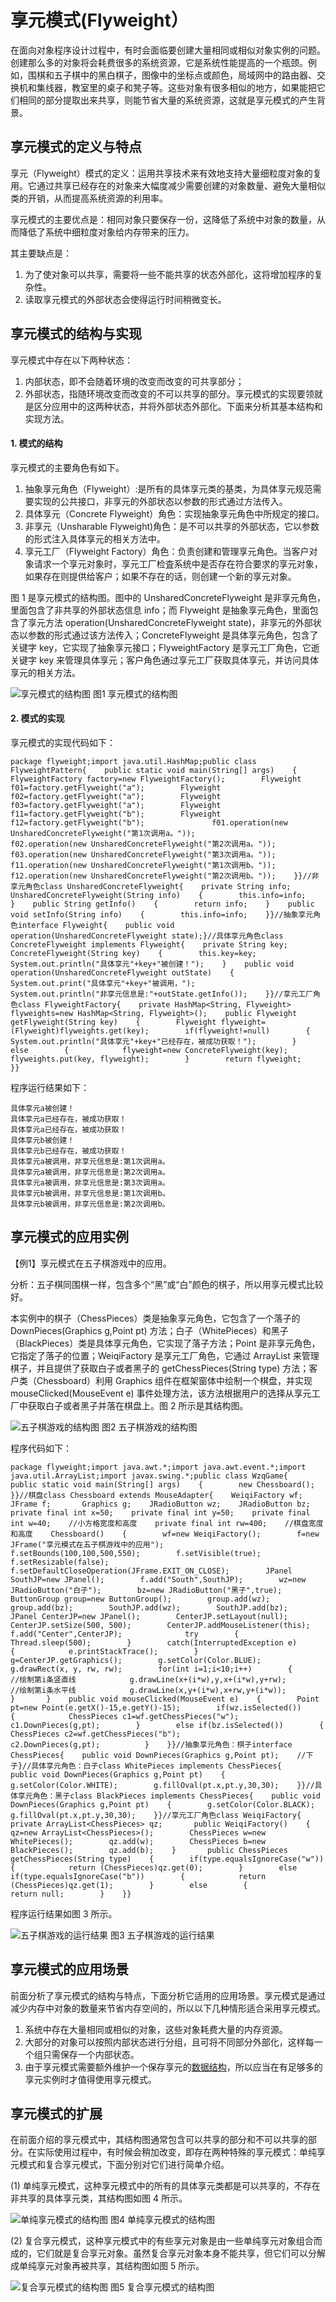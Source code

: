 # 享元模式(Flyweight）

在面向对象程序设计过程中，有时会面临要创建大量相同或相似对象实例的问题。创建那么多的对象将会耗费很多的系统资源，它是系统性能提高的一个瓶颈。例如，围棋和五子棋中的黑白棋子，图像中的坐标点或颜色，局域网中的路由器、交换机和集线器，教室里的桌子和凳子等。这些对象有很多相似的地方，如果能把它们相同的部分提取出来共享，则能节省大量的系统资源，这就是享元模式的产生背景。

## 享元模式的定义与特点

享元（Flyweight）模式的定义：运用共享技术来有效地支持大量细粒度对象的复用。它通过共享已经存在的对象来大幅度减少需要创建的对象数量、避免大量相似类的开销，从而提高系统资源的利用率。

享元模式的主要优点是：相同对象只要保存一份，这降低了系统中对象的数量，从而降低了系统中细粒度对象给内存带来的压力。

其主要缺点是：

1. 为了使对象可以共享，需要将一些不能共享的状态外部化，这将增加程序的复杂性。
2. 读取享元模式的外部状态会使得运行时间稍微变长。

## 享元模式的结构与实现

享元模式中存在以下两种状态：

1. 内部状态，即不会随着环境的改变而改变的可共享部分；
2. 外部状态，指随环境改变而改变的不可以共享的部分。享元模式的实现要领就是区分应用中的这两种状态，并将外部状态外部化。下面来分析其基本结构和实现方法。

#### 1. 模式的结构

享元模式的主要角色有如下。

1. 抽象享元角色（Flyweight）:是所有的具体享元类的基类，为具体享元规范需要实现的公共接口，非享元的外部状态以参数的形式通过方法传入。
2. 具体享元（Concrete Flyweight）角色：实现抽象享元角色中所规定的接口。
3. 非享元（Unsharable Flyweight)角色：是不可以共享的外部状态，它以参数的形式注入具体享元的相关方法中。
4. 享元工厂（Flyweight Factory）角色：负责创建和管理享元角色。当客户对象请求一个享元对象时，享元工厂检査系统中是否存在符合要求的享元对象，如果存在则提供给客户；如果不存在的话，则创建一个新的享元对象。


图 1 是享元模式的结构图。图中的 UnsharedConcreteFlyweight 是非享元角色，里面包含了非共享的外部状态信息 info；而 Flyweight 是抽象享元角色，里面包含了享元方法 operation(UnsharedConcreteFlyweight state)，非享元的外部状态以参数的形式通过该方法传入；ConcreteFlyweight 是具体享元角色，包含了关键字 key，它实现了抽象享元接口；FlyweightFactory 是享元工厂角色，它逝关键字 key 来管理具体享元；客户角色通过享元工厂获取具体享元，并访问具体享元的相关方法。



![享元模式的结构图](http://c.biancheng.net/uploads/allimg/181115/3-1Q115161342242.gif)
图1 享元模式的结构图

#### 2. 模式的实现

享元模式的实现代码如下：

```
package flyweight;import java.util.HashMap;public class FlyweightPattern{    public static void main(String[] args)    {        FlyweightFactory factory=new FlyweightFactory();        Flyweight f01=factory.getFlyweight("a");        Flyweight f02=factory.getFlyweight("a");        Flyweight f03=factory.getFlyweight("a");        Flyweight f11=factory.getFlyweight("b");        Flyweight f12=factory.getFlyweight("b");               f01.operation(new UnsharedConcreteFlyweight("第1次调用a。"));               f02.operation(new UnsharedConcreteFlyweight("第2次调用a。"));               f03.operation(new UnsharedConcreteFlyweight("第3次调用a。"));               f11.operation(new UnsharedConcreteFlyweight("第1次调用b。"));               f12.operation(new UnsharedConcreteFlyweight("第2次调用b。"));    }}//非享元角色class UnsharedConcreteFlyweight{    private String info;    UnsharedConcreteFlyweight(String info)    {        this.info=info;    }    public String getInfo()    {        return info;    }    public void setInfo(String info)    {        this.info=info;    }}//抽象享元角色interface Flyweight{    public void operation(UnsharedConcreteFlyweight state);}//具体享元角色class ConcreteFlyweight implements Flyweight{    private String key;    ConcreteFlyweight(String key)    {        this.key=key;        System.out.println("具体享元"+key+"被创建！");    }    public void operation(UnsharedConcreteFlyweight outState)    {        System.out.print("具体享元"+key+"被调用，");        System.out.println("非享元信息是:"+outState.getInfo());    }}//享元工厂角色class FlyweightFactory{    private HashMap<String, Flyweight> flyweights=new HashMap<String, Flyweight>();    public Flyweight getFlyweight(String key)    {        Flyweight flyweight=(Flyweight)flyweights.get(key);        if(flyweight!=null)        {            System.out.println("具体享元"+key+"已经存在，被成功获取！");        }        else        {            flyweight=new ConcreteFlyweight(key);            flyweights.put(key, flyweight);        }        return flyweight;    }}
```


程序运行结果如下：

```
具体享元a被创建！
具体享元a已经存在，被成功获取！
具体享元a已经存在，被成功获取！
具体享元b被创建！
具体享元b已经存在，被成功获取！
具体享元a被调用，非享元信息是:第1次调用a。
具体享元a被调用，非享元信息是:第2次调用a。
具体享元a被调用，非享元信息是:第3次调用a。
具体享元b被调用，非享元信息是:第1次调用b。
具体享元b被调用，非享元信息是:第2次调用b。
```

## 享元模式的应用实例

【例1】享元模式在五子棋游戏中的应用。

分析：五子棋同围棋一样，包含多个“黑”或“白”颜色的棋子，所以用享元模式比较好。

本实例中的棋子（ChessPieces）类是抽象享元角色，它包含了一个落子的 DownPieces(Graphics g,Point pt) 方法；白子（WhitePieces）和黑子（BlackPieces）类是具体享元角色，它实现了落子方法；Point 是非享元角色，它指定了落子的位置；WeiqiFactory 是享元工厂角色，它通过 ArrayList 来管理棋子，并且提供了获取白子或者黑子的 getChessPieces(String type) 方法；客户类（Chessboard）利用 Graphics 组件在框架窗体中绘制一个棋盘，并实现 mouseClicked(MouseEvent e) 事件处理方法，该方法根据用户的选择从享元工厂中获取白子或者黑子并落在棋盘上。图 2 所示是其结构图。



![五子棋游戏的结构图](http://c.biancheng.net/uploads/allimg/181115/3-1Q11516141M29.gif)
图2 五子棋游戏的结构图


程序代码如下：

```
package flyweight;import java.awt.*;import java.awt.event.*;import java.util.ArrayList;import javax.swing.*;public class WzqGame{    public static void main(String[] args)    {        new Chessboard();    }}//棋盘class Chessboard extends MouseAdapter{    WeiqiFactory wf;    JFrame f;       Graphics g;    JRadioButton wz;    JRadioButton bz;    private final int x=50;    private final int y=50;    private final int w=40;    //小方格宽度和高度    private final int rw=400;    //棋盘宽度和高度    Chessboard()    {        wf=new WeiqiFactory();        f=new JFrame("享元模式在五子棋游戏中的应用");        f.setBounds(100,100,500,550);        f.setVisible(true);               f.setResizable(false);        f.setDefaultCloseOperation(JFrame.EXIT_ON_CLOSE);        JPanel SouthJP=new JPanel();        f.add("South",SouthJP);        wz=new JRadioButton("白子");        bz=new JRadioButton("黑子",true);        ButtonGroup group=new ButtonGroup();        group.add(wz);        group.add(bz);        SouthJP.add(wz);        SouthJP.add(bz);              JPanel CenterJP=new JPanel();        CenterJP.setLayout(null);        CenterJP.setSize(500, 500);        CenterJP.addMouseListener(this);        f.add("Center",CenterJP);              try        {            Thread.sleep(500);        }        catch(InterruptedException e)        {            e.printStackTrace();        }                       g=CenterJP.getGraphics();        g.setColor(Color.BLUE);           g.drawRect(x, y, rw, rw);        for(int i=1;i<10;i++)        {            //绘制第i条竖直线            g.drawLine(x+(i*w),y,x+(i*w),y+rw);            //绘制第i条水平线            g.drawLine(x,y+(i*w),x+rw,y+(i*w));        }       }    public void mouseClicked(MouseEvent e)    {        Point pt=new Point(e.getX()-15,e.getY()-15);        if(wz.isSelected())        {            ChessPieces c1=wf.getChessPieces("w");            c1.DownPieces(g,pt);        }        else if(bz.isSelected())        {            ChessPieces c2=wf.getChessPieces("b");                   c2.DownPieces(g,pt);          }    }}//抽象享元角色：棋子interface ChessPieces{    public void DownPieces(Graphics g,Point pt);    //下子}//具体享元角色：白子class WhitePieces implements ChessPieces{    public void DownPieces(Graphics g,Point pt)    {               g.setColor(Color.WHITE);        g.fillOval(pt.x,pt.y,30,30);    }}//具体享元角色：黑子class BlackPieces implements ChessPieces{    public void DownPieces(Graphics g,Point pt)    {        g.setColor(Color.BLACK);        g.fillOval(pt.x,pt.y,30,30);    }}//享元工厂角色class WeiqiFactory{    private ArrayList<ChessPieces> qz;       public WeiqiFactory()    {        qz=new ArrayList<ChessPieces>();        ChessPieces w=new WhitePieces();        qz.add(w);        ChessPieces b=new BlackPieces();        qz.add(b);    }       public ChessPieces getChessPieces(String type)    {        if(type.equalsIgnoreCase("w"))        {            return (ChessPieces)qz.get(0);        }        else if(type.equalsIgnoreCase("b"))        {            return (ChessPieces)qz.get(1);        }        else        {            return null;        }    }}
```


程序运行结果如图 3 所示。

![五子棋游戏的运行结果](http://c.biancheng.net/uploads/allimg/181115/3-1Q115162I4425.gif)
图3 五子棋游戏的运行结果

## 享元模式的应用场景

前面分析了享元模式的结构与特点，下面分析它适用的应用场景。享元模式是通过减少内存中对象的数量来节省内存空间的，所以以下几种情形适合采用享元模式。

1. 系统中存在大量相同或相似的对象，这些对象耗费大量的内存资源。
2. 大部分的对象可以按照内部状态进行分组，且可将不同部分外部化，这样每一个组只需保存一个内部状态。
3. 由于享元模式需要额外维护一个保存享元的[数据结构](http://c.biancheng.net/data_structure/)，所以应当在有足够多的享元实例时才值得使用享元模式。

## 享元模式的扩展

在前面介绍的享元模式中，其结构图通常包含可以共享的部分和不可以共享的部分。在实际使用过程中，有时候会稍加改变，即存在两种特殊的享元模式：单纯享元模式和复合享元模式，下面分别对它们进行简单介绍。

(1) 单纯享元模式，这种享元模式中的所有的具体享元类都是可以共享的，不存在非共享的具体享元类，其结构图如图 4 所示。



![单纯享元模式的结构图](http://c.biancheng.net/uploads/allimg/181115/3-1Q115161549429.gif)
图4 单纯享元模式的结构图


(2) 复合享元模式，这种享元模式中的有些享元对象是由一些单纯享元对象组合而成的，它们就是复合享元对象。虽然复合享元对象本身不能共享，但它们可以分解成单纯享元对象再被共享，其结构图如图 5 所示。



![复合享元模式的结构图](http://c.biancheng.net/uploads/allimg/181115/3-1Q11516162C42.gif)
图5 复合享元模式的结构图
